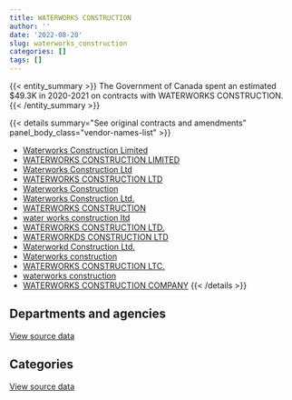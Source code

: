```yaml
---
title: WATERWORKS CONSTRUCTION
author: ''
date: '2022-08-20'
slug: waterworks_construction
categories: []
tags: []
---
```


<script src="/rmarkdown-libs/htmlwidgets/htmlwidgets.js"></script>
<link href="/rmarkdown-libs/datatables-css/datatables-crosstalk.css" rel="stylesheet" />
<script src="/rmarkdown-libs/datatables-binding/datatables.js"></script>
<script src="/rmarkdown-libs/jquery/jquery-3.6.0.min.js"></script>
<link href="/rmarkdown-libs/dt-core-bootstrap/css/dataTables.bootstrap.min.css" rel="stylesheet" />
<link href="/rmarkdown-libs/dt-core-bootstrap/css/dataTables.bootstrap.extra.css" rel="stylesheet" />
<script src="/rmarkdown-libs/dt-core-bootstrap/js/jquery.dataTables.min.js"></script>
<script src="/rmarkdown-libs/dt-core-bootstrap/js/dataTables.bootstrap.min.js"></script>
<link href="/rmarkdown-libs/crosstalk/css/crosstalk.min.css" rel="stylesheet" />
<script src="/rmarkdown-libs/crosstalk/js/crosstalk.min.js"></script>
<script src="/rmarkdown-libs/htmlwidgets/htmlwidgets.js"></script>
<link href="/rmarkdown-libs/datatables-css/datatables-crosstalk.css" rel="stylesheet" />
<script src="/rmarkdown-libs/datatables-binding/datatables.js"></script>
<script src="/rmarkdown-libs/jquery/jquery-3.6.0.min.js"></script>
<link href="/rmarkdown-libs/dt-core-bootstrap/css/dataTables.bootstrap.min.css" rel="stylesheet" />
<link href="/rmarkdown-libs/dt-core-bootstrap/css/dataTables.bootstrap.extra.css" rel="stylesheet" />
<script src="/rmarkdown-libs/dt-core-bootstrap/js/jquery.dataTables.min.js"></script>
<script src="/rmarkdown-libs/dt-core-bootstrap/js/dataTables.bootstrap.min.js"></script>
<link href="/rmarkdown-libs/crosstalk/css/crosstalk.min.css" rel="stylesheet" />
<script src="/rmarkdown-libs/crosstalk/js/crosstalk.min.js"></script>

{{< entity_summary >}}
The Government of Canada spent an estimated \$49.3K in 2020-2021 on contracts with WATERWORKS CONSTRUCTION.
{{< /entity_summary >}}

{{< details summary="See original contracts and amendments" panel_body_class="vendor-names-list" >}}
- [Waterworks Construction Limited](https://search.open.canada.ca/en/ct/?sort=contract_value_f%20desc&page=1&search_text=%22Waterworks%20Construction%20Limited%22)
- [WATERWORKS CONSTRUCTION LIMITED](https://search.open.canada.ca/en/ct/?sort=contract_value_f%20desc&page=1&search_text=%22WATERWORKS%20CONSTRUCTION%20LIMITED%22)
- [Waterworks Construction Ltd](https://search.open.canada.ca/en/ct/?sort=contract_value_f%20desc&page=1&search_text=%22Waterworks%20Construction%20Ltd%22)
- [WATERWORKS CONSTRUCTION LTD](https://search.open.canada.ca/en/ct/?sort=contract_value_f%20desc&page=1&search_text=%22WATERWORKS%20CONSTRUCTION%20LTD%22)
- [Waterworks Construction](https://search.open.canada.ca/en/ct/?sort=contract_value_f%20desc&page=1&search_text=%22Waterworks%20Construction%22)
- [Waterworks Construction Ltd.](https://search.open.canada.ca/en/ct/?sort=contract_value_f%20desc&page=1&search_text=%22Waterworks%20Construction%20Ltd.%22)
- [WATERWORKS CONSTRUCTION](https://search.open.canada.ca/en/ct/?sort=contract_value_f%20desc&page=1&search_text=%22WATERWORKS%20CONSTRUCTION%22)
- [water works construction ltd](https://search.open.canada.ca/en/ct/?sort=contract_value_f%20desc&page=1&search_text=%22water%20works%20construction%20ltd%22)
- [WATERWORKS CONSTRUCTION LTD.](https://search.open.canada.ca/en/ct/?sort=contract_value_f%20desc&page=1&search_text=%22WATERWORKS%20CONSTRUCTION%20LTD.%22)
- [WATERWORKDS CONSTRUCTION LTD](https://search.open.canada.ca/en/ct/?sort=contract_value_f%20desc&page=1&search_text=%22WATERWORKDS%20CONSTRUCTION%20LTD%22)
- [Waterworkd Construction Ltd.](https://search.open.canada.ca/en/ct/?sort=contract_value_f%20desc&page=1&search_text=%22Waterworkd%20Construction%20Ltd.%22)
- [Waterworks construction](https://search.open.canada.ca/en/ct/?sort=contract_value_f%20desc&page=1&search_text=%22Waterworks%20construction%22)
- [WATERWORKS CONSTRUCTION LTC.](https://search.open.canada.ca/en/ct/?sort=contract_value_f%20desc&page=1&search_text=%22WATERWORKS%20CONSTRUCTION%20LTC.%22)
- [waterworks construction](https://search.open.canada.ca/en/ct/?sort=contract_value_f%20desc&page=1&search_text=%22waterworks%20construction%22)
- [WATERWORKS CONSTRUCTION COMPANY](https://search.open.canada.ca/en/ct/?sort=contract_value_f%20desc&page=1&search_text=%22WATERWORKS%20CONSTRUCTION%20COMPANY%22)
{{< /details >}}

## Departments and agencies

<div id="htmlwidget-1" style="width:100%;height:auto;" class="datatables html-widget"></div>
<script type="application/json" data-for="htmlwidget-1">{"x":{"style":"bootstrap","filter":"none","vertical":false,"data":[["<a href=\"/departments/dnd-mdn/\">National Defence<\/a>","<a href=\"/departments/pwgsc-tpsgc/\">Public Services and Procurement Canada<\/a>"],[874302.95,null],[628159.93,612116.83],[111581.45,2000310.34],[49325.7,null]],"container":"<table class=\"table table-striped table-hover row-border order-column display\">\n  <thead>\n    <tr>\n      <th>Department<\/th>\n      <th>2017-2018<\/th>\n      <th>2018-2019<\/th>\n      <th>2019-2020<\/th>\n      <th>2020-2021<\/th>\n    <\/tr>\n  <\/thead>\n<\/table>","options":{"order":[[4,"desc"]],"pageLength":10,"autoWidth":true,"columnDefs":[{"targets":1,"render":"function(data, type, row, meta) {\n    return type !== 'display' ? data : DTWidget.formatCurrency(data, \"$\", 2, 3, \",\", \".\", true, null);\n  }"},{"targets":2,"render":"function(data, type, row, meta) {\n    return type !== 'display' ? data : DTWidget.formatCurrency(data, \"$\", 2, 3, \",\", \".\", true, null);\n  }"},{"targets":3,"render":"function(data, type, row, meta) {\n    return type !== 'display' ? data : DTWidget.formatCurrency(data, \"$\", 2, 3, \",\", \".\", true, null);\n  }"},{"targets":4,"render":"function(data, type, row, meta) {\n    return type !== 'display' ? data : DTWidget.formatCurrency(data, \"$\", 2, 3, \",\", \".\", true, null);\n  }"},{"width":"16%","targets":[1,2,3,4]},{"className":"dt-right","targets":[1,2,3,4]}],"orderClasses":false}},"evals":["options.columnDefs.0.render","options.columnDefs.1.render","options.columnDefs.2.render","options.columnDefs.3.render"],"jsHooks":[]}</script>
<p class="text-right">
<a href="https://github.com/GoC-Spending/contracts-data/tree/main/data/out/vendors/waterworks_construction/summary_by_fiscal_year_by_department.csv" class="source-data-link btn btn-link">View source data</a>
</p>

## Categories

<div id="htmlwidget-2" style="width:100%;height:auto;" class="datatables html-widget"></div>
<script type="application/json" data-for="htmlwidget-2">{"x":{"style":"bootstrap","filter":"none","vertical":false,"data":[["<a href=\"/categories/1_facilities_and_construction/\">Facilities and construction<\/a>","<a href=\"/categories/10_office_management/\">Office management<\/a>","<a href=\"/categories/11_defence/\">Defence<\/a>"],[442845.95,null,431457],[1180476.75,59800,null],[2036729.52,null,75162.28],[49325.7,null,null]],"container":"<table class=\"table table-striped table-hover row-border order-column display\">\n  <thead>\n    <tr>\n      <th>Category<\/th>\n      <th>2017-2018<\/th>\n      <th>2018-2019<\/th>\n      <th>2019-2020<\/th>\n      <th>2020-2021<\/th>\n    <\/tr>\n  <\/thead>\n<\/table>","options":{"order":[[4,"desc"]],"dom":"t","pageLength":30,"autoWidth":true,"columnDefs":[{"targets":1,"render":"function(data, type, row, meta) {\n    return type !== 'display' ? data : DTWidget.formatCurrency(data, \"$\", 2, 3, \",\", \".\", true, null);\n  }"},{"targets":2,"render":"function(data, type, row, meta) {\n    return type !== 'display' ? data : DTWidget.formatCurrency(data, \"$\", 2, 3, \",\", \".\", true, null);\n  }"},{"targets":3,"render":"function(data, type, row, meta) {\n    return type !== 'display' ? data : DTWidget.formatCurrency(data, \"$\", 2, 3, \",\", \".\", true, null);\n  }"},{"targets":4,"render":"function(data, type, row, meta) {\n    return type !== 'display' ? data : DTWidget.formatCurrency(data, \"$\", 2, 3, \",\", \".\", true, null);\n  }"},{"width":"16%","targets":[1,2,3,4]},{"className":"dt-right","targets":[1,2,3,4]}],"orderClasses":false,"lengthMenu":[10,25,30,50,100]}},"evals":["options.columnDefs.0.render","options.columnDefs.1.render","options.columnDefs.2.render","options.columnDefs.3.render"],"jsHooks":[]}</script>
<p class="text-right">
<a href="https://github.com/GoC-Spending/contracts-data/tree/main/data/out/vendors/waterworks_construction/summary_by_fiscal_year_by_category.csv" class="source-data-link btn btn-link">View source data</a>
</p>
